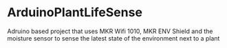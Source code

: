 # ArduinoPlantLifeSense
Adruino based project that uses MKR Wifi 1010, MKR ENV Shield and the moisture sensor to sense the latest state of the environment next to a plant

